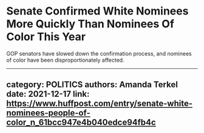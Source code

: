 # Senate Confirmed White Nominees More Quickly Than Nominees Of Color This Year

GOP senators have slowed down the confirmation process, and nominees of color have been disproportionately affected.

---
category: POLITICS
authors: Amanda Terkel
date: 2021-12-17
link: https://www.huffpost.com/entry/senate-white-nominees-people-of-color_n_61bcc947e4b040edce94fb4c
---
